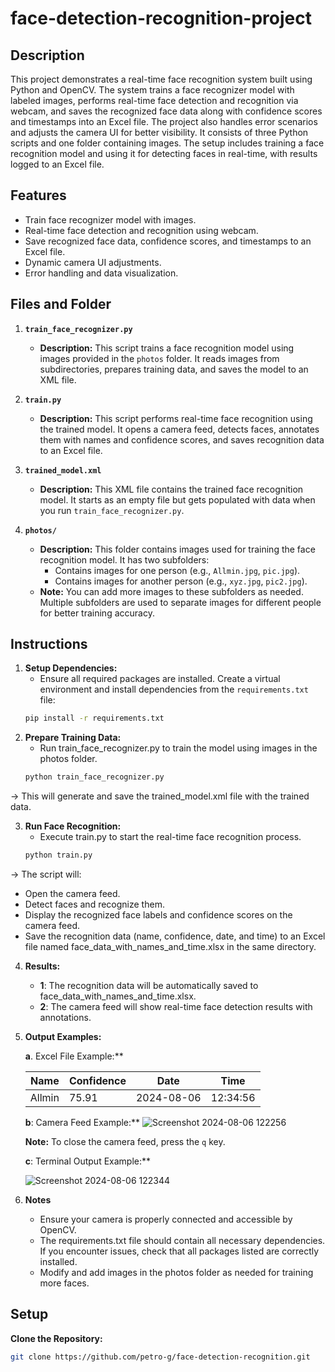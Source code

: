 # face-detection-recognition-project

## Description
This project demonstrates a real-time face recognition system built using Python and OpenCV. The system trains a face recognizer model with labeled images, performs real-time face detection and recognition via webcam, and saves the recognized face data along with confidence scores and timestamps into an Excel file. The project also handles error scenarios and adjusts the camera UI for better visibility.
It consists of three Python scripts and one folder containing images. The setup includes training a face recognition model and using it for detecting faces in real-time, with results logged to an Excel file.

## Features
- Train face recognizer model with images.
- Real-time face detection and recognition using webcam.
- Save recognized face data, confidence scores, and timestamps to an Excel file.
- Dynamic camera UI adjustments.
- Error handling and data visualization.

## Files and Folder

1. **`train_face_recognizer.py`**
   - **Description:** This script trains a face recognition model using images provided in the `photos` folder. It reads images from subdirectories, prepares training data, and saves the model to an XML file.
   
2. **`train.py`**
   - **Description:** This script performs real-time face recognition using the trained model. It opens a camera feed, detects faces, annotates them with names and confidence scores, and saves recognition data to an Excel file.

3. **`trained_model.xml`**
   - **Description:** This XML file contains the trained face recognition model. It starts as an empty file but gets populated with data when you run `train_face_recognizer.py`.

4. **`photos/`**
   - **Description:** This folder contains images used for training the face recognition model. It has two subfolders:
     -  Contains images for one person (e.g., `Allmin.jpg`, `pic.jpg`).
     -  Contains images for another person (e.g., `xyz.jpg`, `pic2.jpg`).
   - **Note:** You can add more images to these subfolders as needed. Multiple subfolders are used to separate images for different people for better training accuracy.

## Instructions

1. **Setup Dependencies:**
   - Ensure all required packages are installed. Create a virtual environment and install dependencies from the `requirements.txt` file:
   ```bash
   pip install -r requirements.txt


2. **Prepare Training Data:**
   - Run train_face_recognizer.py to train the model using images in the photos folder.
   ```bash
   python train_face_recognizer.py

-> This will generate and save the trained_model.xml file with the trained data.


3. **Run Face Recognition:**
   - Execute train.py to start the real-time face recognition process.
   ```bash
   python train.py
   
-> The script will:
- Open the camera feed.
- Detect faces and recognize them.
- Display the recognized face labels and confidence scores on the camera feed.
- Save the recognition data (name, confidence, date, and time) to an Excel file named face_data_with_names_and_time.xlsx in the same directory.

4. **Results:**
   - **1**: The recognition data will be automatically saved to face_data_with_names_and_time.xlsx.
   - **2**: The camera feed will show real-time face detection results with annotations.


5. **Output Examples:**
   
   **a**. Excel File Example:**
   
   | Name   | Confidence | Date                | Time   |
   |--------|------------|---------------------|--------|
   | Allmin | 75.91      | 2024-08-06          | 12:34:56|

   **b**: Camera Feed Example:**
    ![Screenshot 2024-08-06 122256](https://github.com/user-attachments/assets/3777bdec-272e-4b0c-b703-c5c8c6b7a18c)

   **Note:** To close the camera feed, press the `q` key.

   **c**: Terminal Output Example:**

    ![Screenshot 2024-08-06 122344](https://github.com/user-attachments/assets/e73d5874-e4bf-450e-840c-860e24ca0898)



7. **Notes**
    - Ensure your camera is properly connected and accessible by OpenCV.
    - The requirements.txt file should contain all necessary dependencies. If you encounter issues, check that all packages listed are correctly installed.
    - Modify and add images in the photos folder as needed for training more faces.

     
## Setup
**Clone the Repository:**
   ```bash
   git clone https://github.com/petro-g/face-detection-recognition.git
